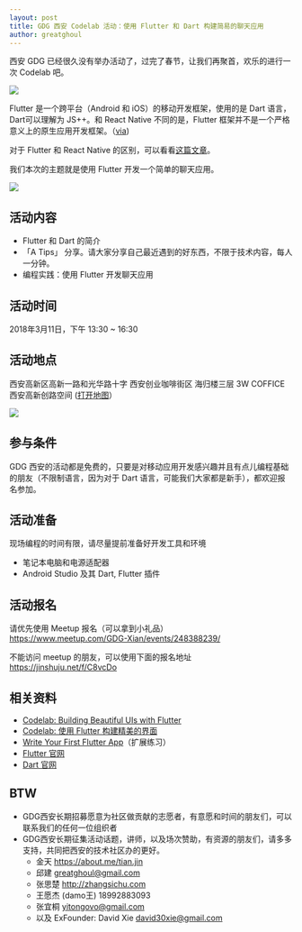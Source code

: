 ```yaml
---
layout: post
title: GDG 西安 Codelab 活动：使用 Flutter 和 Dart 构建简易的聊天应用
author: greatghoul
---
```



西安 GDG 已经很久没有举办活动了，过完了春节，让我们再聚首，欢乐的进行一次 Codelab 吧。

![](http://greatghoul.b0.upaiyun.com/1803/xy_ftnnuGiqj.png)

Flutter 是一个跨平台（Android 和 iOS）的移动开发框架，使用的是 Dart 语言，Dart可以理解为 JS++。和 React Native 不同的是，Flutter 框架并不是一个严格意义上的原生应用开发框架。（[via](http://blog.chengyunfeng.com/?p=1033#ixzz58epJA8JT))

对于 Flutter 和 React Native 的区别，可以看看[这篇文章](https://www.zhihu.com/question/50156415/answer/278374951)。

我们本次的主题就是使用 Flutter 开发一个简单的聊天应用。

![](http://greatghoul.b0.upaiyun.com/1803/xO_lmCFugi3j.png)

## 活动内容

- Flutter 和 Dart 的简介
- 「A Tips」 分享。请大家分享自己最近遇到的好东西，不限于技术内容，每人一分钟。
- 编程实践：使用 Flutter 开发聊天应用

## 活动时间

2018年3月11日，下午 13:30 ~ 16:30

## 活动地点

西安高新区高新一路和光华路十字 西安创业咖啡街区 海归楼三层 3W COFFICE 西安高新创路空间 ([打开地图](https://ditu.amap.com/place/B0FFIBIC6D)）

![](https://s1.ax1x.com/2018/03/04/9yaBJH.png)

## 参与条件

GDG 西安的活动都是免费的，只要是对移动应用开发感兴趣并且有点儿编程基础的朋友（不限制语言，因为对于 Dart 语言，可能我们大家都是新手），都欢迎报名参加。

## 活动准备

现场编程的时间有限，请尽量提前准备好开发工具和环境

- 笔记本电脑和电源适配器
- Android Studio 及其 Dart, Flutter 插件

## 活动报名

请优先使用 Meetup 报名（可以拿到小礼品）  
<https://www.meetup.com/GDG-Xian/events/248388239/>

不能访问 meetup 的朋友，可以使用下面的报名地址  
<https://jinshuju.net/f/C8vcDo>

## 相关资料
 
- [Codelab: Building Beautiful UIs with Flutter](https://codelabs.developers.google.com/codelabs/flutter/#0)
- [Codelab: 使用 Flutter 构建精美的界面](https://codelabs.developers.google.com/codelabs/flutter-cn/index.html?index=..%2F..%2Findex#0)
- [Write Your First Flutter App](https://flutter.io/get-started/codelab/)（扩展练习）
- [Flutter 官网](https://flutter.io/)
- [Dart 官网](http://www.dart.org/)

## BTW

- GDG西安长期招募愿意为社区做贡献的志愿者，有意愿和时间的朋友们，可以联系我们的任何一位组织者
- GDG西安长期征集活动话题，讲师，以及场次赞助，有资源的朋友们，请多多支持，共同把西安的技术社区办的更好。
  - 金天  <https://about.me/tian.jin>
  - 邱建  greatghoul@gmail.com 
  - 张思楚  <http://zhangsichu.com>
  - 王愿杰 (damo王)  18992883093
  - 张宜桐  yitongovo@gmail.com 
  - 以及 ExFounder: David Xie david30xie@gmail.com 
